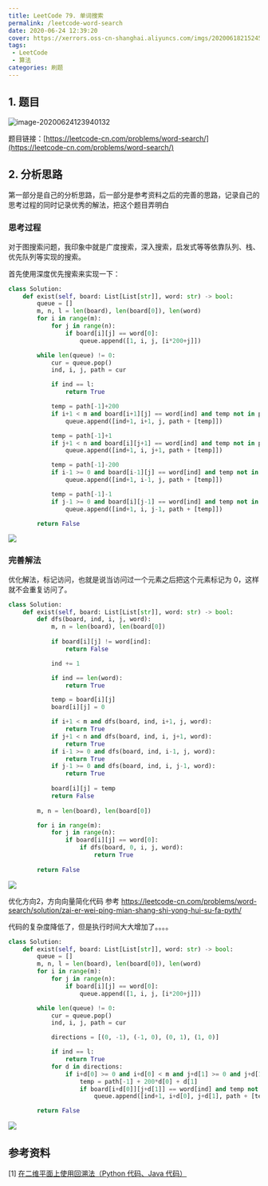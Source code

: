 ```yaml
---
title: LeetCode 79. 单词搜索
permalink: /leetcode-word-search
date: 2020-06-24 12:39:20
cover: https://xerrors.oss-cn-shanghai.aliyuncs.com/imgs/20200618215245.png
tags: 
 - LeetCode
 - 算法
categories: 刷题
---
```


## 1. 题目

![image-20200624123940132](https://xerrors.oss-cn-shanghai.aliyuncs.com/imgs/20200624123940.png)

题目链接：[https://leetcode-cn.com/problems/word-search/](https://leetcode-cn.com/problems/word-search/)

<!-- more -->

## 2. 分析思路

第一部分是自己的分析思路，后一部分是参考资料之后的完善的思路，记录自己的思考过程的同时记录优秀的解法，把这个题目弄明白

### 思考过程

对于图搜索问题，我印象中就是广度搜索，深入搜索，启发式等等依靠队列、栈、优先队列等实现的搜索。

首先使用深度优先搜索来实现一下：

```python
class Solution:
    def exist(self, board: List[List[str]], word: str) -> bool:
        queue = []
        m, n, l = len(board), len(board[0]), len(word)
        for i in range(m):
            for j in range(n):
                if board[i][j] == word[0]:
                    queue.append([1, i, j, [i*200+j]])

        while len(queue) != 0:
            cur = queue.pop()
            ind, i, j, path = cur

            if ind == l:
                return True

            temp = path[-1]+200
            if i+1 < m and board[i+1][j] == word[ind] and temp not in path:
                queue.append([ind+1, i+1, j, path + [temp]])

            temp = path[-1]+1
            if j+1 < n and board[i][j+1] == word[ind] and temp not in path:
                queue.append([ind+1, i, j+1, path + [temp]])

            temp = path[-1]-200
            if i-1 >= 0 and board[i-1][j] == word[ind] and temp not in path:
                queue.append([ind+1, i-1, j, path + [temp]])

            temp = path[-1]-1
            if j-1 >= 0 and board[i][j-1] == word[ind] and temp not in path:
                queue.append([ind+1, i, j-1, path + [temp]])

        return False
```

![](https://xerrors.oss-cn-shanghai.aliyuncs.com/imgs/20200624114202.png)

### 完善解法

优化解法，标记访问，也就是说当访问过一个元素之后把这个元素标记为 0，这样就不会重复访问了。

```python
class Solution:
    def exist(self, board: List[List[str]], word: str) -> bool:
        def dfs(board, ind, i, j, word):
            m, n = len(board), len(board[0])
            
            if board[i][j] != word[ind]:
                return False

            ind += 1

            if ind == len(word):
                return True

            temp = board[i][j]
            board[i][j] = 0

            if i+1 < m and dfs(board, ind, i+1, j, word):
                return True
            if j+1 < n and dfs(board, ind, i, j+1, word):
                return True
            if i-1 >= 0 and dfs(board, ind, i-1, j, word):
                return True
            if j-1 >= 0 and dfs(board, ind, i, j-1, word):
                return True
            
            board[i][j] = temp
            return False
        
        m, n = len(board), len(board[0])

        for i in range(m):
            for j in range(n):
                if board[i][j] == word[0]:
                    if dfs(board, 0, i, j, word):
                        return True
        
        return False
```

![](https://xerrors.oss-cn-shanghai.aliyuncs.com/imgs/20200624121023.png)

优化方向2，方向向量简化代码 参考 https://leetcode-cn.com/problems/word-search/solution/zai-er-wei-ping-mian-shang-shi-yong-hui-su-fa-pyth/

代码的复杂度降低了，但是执行时间大大增加了。。。。

```python
class Solution:
    def exist(self, board: List[List[str]], word: str) -> bool:
        queue = []
        m, n, l = len(board), len(board[0]), len(word)
        for i in range(m):
            for j in range(n):
                if board[i][j] == word[0]:
                    queue.append([1, i, j, [i*200+j]])

        while len(queue) != 0:
            cur = queue.pop()
            ind, i, j, path = cur

            directions = [(0, -1), (-1, 0), (0, 1), (1, 0)]

            if ind == l:
                return True
            for d in directions:
                if i+d[0] >= 0 and i+d[0] < m and j+d[1] >= 0 and j+d[1] < n:
                    temp = path[-1] + 200*d[0] + d[1]
                    if board[i+d[0]][j+d[1]] == word[ind] and temp not in path:
                        queue.append([ind+1, i+d[0], j+d[1], path + [temp]])

        return False
```

![](https://xerrors.oss-cn-shanghai.aliyuncs.com/imgs/20200624123623.png)


## 参考资料

[1] [在二维平面上使用回溯法（Python 代码、Java 代码）](https://leetcode-cn.com/problems/word-search/solution/zai-er-wei-ping-mian-shang-shi-yong-hui-su-fa-pyth/) 